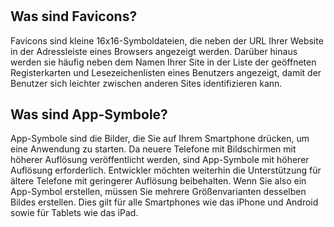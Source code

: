 #

## Was sind Favicons?
Favicons sind kleine 16x16-Symboldateien, die neben der URL Ihrer Website in der Adressleiste eines Browsers angezeigt
werden. Darüber hinaus werden sie häufig neben dem Namen Ihrer Site in der Liste der geöffneten Registerkarten und
Lesezeichenlisten eines Benutzers angezeigt, damit der Benutzer sich leichter zwischen anderen Sites identifizieren
kann.

## Was sind App-Symbole?

App-Symbole sind die Bilder, die Sie auf Ihrem Smartphone drücken, um eine Anwendung zu starten. Da neuere Telefone mit
Bildschirmen mit höherer Auflösung veröffentlicht werden, sind App-Symbole mit höherer Auflösung erforderlich.
Entwickler möchten weiterhin die Unterstützung für ältere Telefone mit geringerer Auflösung beibehalten. Wenn Sie also
ein App-Symbol erstellen, müssen Sie mehrere Größenvarianten desselben Bildes erstellen. Dies gilt für alle Smartphones
wie das iPhone und Android sowie für Tablets wie das iPad.

#